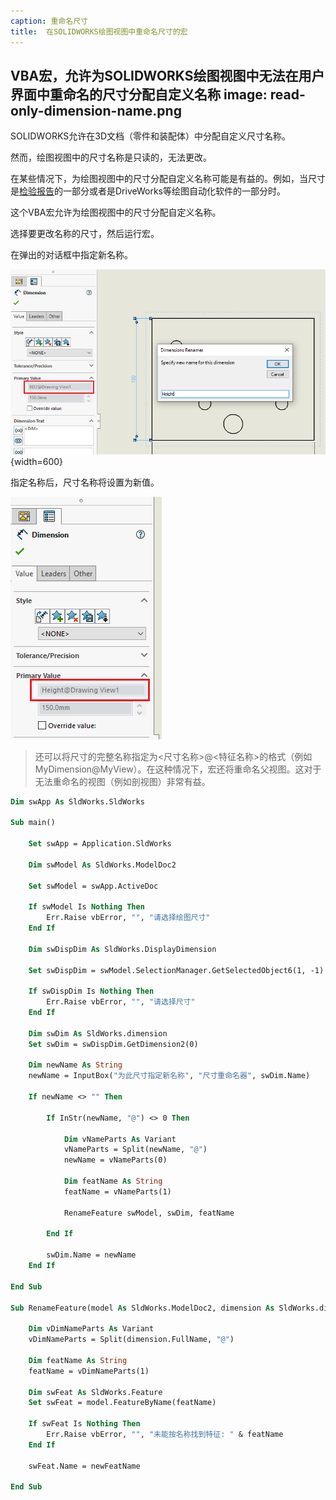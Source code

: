 ```yaml
---
caption: 重命名尺寸
title:  在SOLIDWORKS绘图视图中重命名尺寸的宏
---
```

 VBA宏，允许为SOLIDWORKS绘图视图中无法在用户界面中重命名的尺寸分配自定义名称
image: read-only-dimension-name.png
---
SOLIDWORKS允许在3D文档（零件和装配体）中分配自定义尺寸名称。

然而，绘图视图中的尺寸名称是只读的，无法更改。

在某些情况下，为绘图视图中的尺寸分配自定义名称可能是有益的。例如，当尺寸是[检验报告](/docs/codestack/solidworks-api/document/drawing/export-dimensions/)的一部分或者是DriveWorks等绘图自动化软件的一部分时。

这个VBA宏允许为绘图视图中的尺寸分配自定义名称。

选择要更改名称的尺寸，然后运行宏。

在弹出的对话框中指定新名称。

![无法在用户界面中更改尺寸名称](read-only-dimension-name.png){width=600}

指定名称后，尺寸名称将设置为新值。

![尺寸名称更改为自定义名称](renamed-dimension.png)

> 还可以将尺寸的完整名称指定为\<尺寸名称\>@\<特征名称\>的格式（例如MyDimension@MyView）。在这种情况下，宏还将重命名父视图。这对于无法重命名的视图（例如剖视图）非常有益。

~~~ vb
Dim swApp As SldWorks.SldWorks

Sub main()

    Set swApp = Application.SldWorks
    
    Dim swModel As SldWorks.ModelDoc2
    
    Set swModel = swApp.ActiveDoc
    
    If swModel Is Nothing Then
        Err.Raise vbError, "", "请选择绘图尺寸"
    End If

    Dim swDispDim As SldWorks.DisplayDimension
    
    Set swDispDim = swModel.SelectionManager.GetSelectedObject6(1, -1)
    
    If swDispDim Is Nothing Then
        Err.Raise vbError, "", "请选择尺寸"
    End If
    
    Dim swDim As SldWorks.dimension
    Set swDim = swDispDim.GetDimension2(0)
    
    Dim newName As String
    newName = InputBox("为此尺寸指定新名称", "尺寸重命名器", swDim.Name)
    
    If newName <> "" Then
        
        If InStr(newName, "@") <> 0 Then
            
            Dim vNameParts As Variant
            vNameParts = Split(newName, "@")
            newName = vNameParts(0)
            
            Dim featName As String
            featName = vNameParts(1)
            
            RenameFeature swModel, swDim, featName
            
        End If
        
        swDim.Name = newName
    End If
    
End Sub

Sub RenameFeature(model As SldWorks.ModelDoc2, dimension As SldWorks.dimension, newFeatName As String)
    
    Dim vDimNameParts As Variant
    vDimNameParts = Split(dimension.FullName, "@")
    
    Dim featName As String
    featName = vDimNameParts(1)
    
    Dim swFeat As SldWorks.Feature
    Set swFeat = model.FeatureByName(featName)
    
    If swFeat Is Nothing Then
        Err.Raise vbError, "", "未能按名称找到特征: " & featName
    End If
    
    swFeat.Name = newFeatName
    
End Sub
~~~